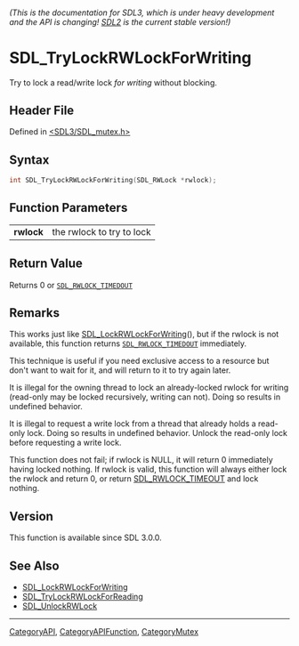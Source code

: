 ###### (This is the documentation for SDL3, which is under heavy development and the API is changing! [SDL2](https://wiki.libsdl.org/SDL2/) is the current stable version!)
# SDL_TryLockRWLockForWriting

Try to lock a read/write lock _for writing_ without blocking.

## Header File

Defined in [<SDL3/SDL_mutex.h>](https://github.com/libsdl-org/SDL/blob/main/include/SDL3/SDL_mutex.h)

## Syntax

```c
int SDL_TryLockRWLockForWriting(SDL_RWLock *rwlock);
```

## Function Parameters

|                |                           |
| -------------- | ------------------------- |
| **rwlock**     | the rwlock to try to lock |

## Return Value

Returns 0 or [`SDL_RWLOCK_TIMEDOUT`](SDL_RWLOCK_TIMEDOUT)

## Remarks

This works just like
[SDL_LockRWLockForWriting](SDL_LockRWLockForWriting)(), but if the rwlock
is not available, this function returns
[`SDL_RWLOCK_TIMEDOUT`](SDL_RWLOCK_TIMEDOUT) immediately.

This technique is useful if you need exclusive access to a resource but
don't want to wait for it, and will return to it to try again later.

It is illegal for the owning thread to lock an already-locked rwlock for
writing (read-only may be locked recursively, writing can not). Doing so
results in undefined behavior.

It is illegal to request a write lock from a thread that already holds a
read-only lock. Doing so results in undefined behavior. Unlock the
read-only lock before requesting a write lock.

This function does not fail; if rwlock is NULL, it will return 0
immediately having locked nothing. If rwlock is valid, this function will
always either lock the rwlock and return 0, or return
[SDL_RWLOCK_TIMEOUT](SDL_RWLOCK_TIMEOUT) and lock nothing.

## Version

This function is available since SDL 3.0.0.

## See Also

- [SDL_LockRWLockForWriting](SDL_LockRWLockForWriting)
- [SDL_TryLockRWLockForReading](SDL_TryLockRWLockForReading)
- [SDL_UnlockRWLock](SDL_UnlockRWLock)

----
[CategoryAPI](CategoryAPI), [CategoryAPIFunction](CategoryAPIFunction), [CategoryMutex](CategoryMutex)

